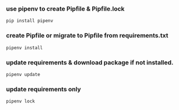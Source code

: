 
### use pipenv to create Pipfile & Pipfile.lock
```shell
pip install pipenv
```

### create Pipfile or migrate to Pipfile from requirements.txt
```shell
pipenv install
```

### update requirements & download package if not installed.
```shell
pipenv update
```

### update requirements only
```shell
pipenv lock
```